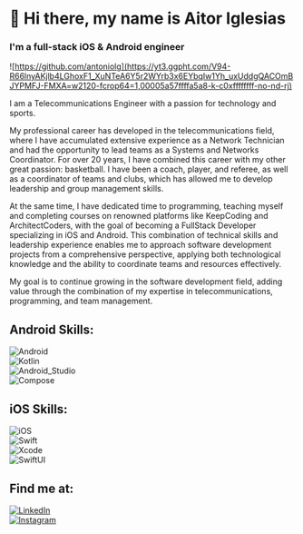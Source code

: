 # 👋 Hi there, my name is Aitor Iglesias
### I'm a full-stack iOS & Android engineer

![https://github.com/antoniolg](https://yt3.ggpht.com/V94-R66lnyAKjlb4LGhoxF1_XuNTeA6Y5r2WYrb3x6EYbqIw1Yh_uxUddgQACOmBJYPMFJ-FMXA=w2120-fcrop64=1,00005a57ffffa5a8-k-c0xffffffff-no-nd-rj)

I am a Telecommunications Engineer with a passion for technology and sports.

My professional career has developed in the telecommunications field, where I have accumulated extensive experience as a Network Technician and had the opportunity to lead teams as a Systems and Networks Coordinator. For over 20 years, I have combined this career with my other great passion: basketball. I have been a coach, player, and referee, as well as a coordinator of teams and clubs, which has allowed me to develop leadership and group management skills.

At the same time, I have dedicated time to programming, teaching myself and completing courses on renowned platforms like KeepCoding and ArchitectCoders, with the goal of becoming a FullStack Developer specializing in iOS and Android. This combination of technical skills and leadership experience enables me to approach software development projects from a comprehensive perspective, applying both technological knowledge and the ability to coordinate teams and resources effectively.

My goal is to continue growing in the software development field, adding value through the combination of my expertise in telecommunications, programming, and team management.

## Android Skills:
![Android](https://img.shields.io/badge/Android-3DDC84?style=for-the-badge&logo=android&logoColor=white&labelColor=101010)</br>
![Kotlin](https://img.shields.io/badge/Kotlin-0095D5?style=for-the-badge&logo=kotlin&logoColor=white&labelColor=101010)</br>
![Android_Studio](https://img.shields.io/badge/Android_Studio-3DDC84?style=for-the-badge&logo=android-studio&logoColor=white&labelColor=101010)</br>
![Compose](https://img.shields.io/badge/Android_Studio-3DDC84?style=for-the-badge&logo=android-studio&logoColor=white&labelColor=101010)</br>

## iOS Skills:
![iOS](https://img.shields.io/badge/Android-3DDC84?style=for-the-badge&logo=android&logoColor=white&labelColor=101010)</br>
![Swift](https://img.shields.io/badge/Kotlin-0095D5?style=for-the-badge&logo=kotlin&logoColor=white&labelColor=101010)</br>
![Xcode](https://img.shields.io/badge/Android_Studio-3DDC84?style=for-the-badge&logo=android-studio&logoColor=white&labelColor=101010)</br>
![SwiftUI](https://img.shields.io/badge/Android_Studio-3DDC84?style=for-the-badge&logo=android-studio&logoColor=white&labelColor=101010)</br>

## Find me at:

[![LinkedIn](https://img.shields.io/badge/LinkedIn-Aitor_Iglesias-0077B5?style=for-the-badge&logo=linkedin&logoColor=white&labelColor=101010)](https://www.linkedin.com/in/aitoriglesiaspubill)</br>
[![Instagram](https://img.shields.io/badge/Instagram-@aitor.iglesias.pubill-E4405F?style=for-the-badge&logo=instagram&logoColor=white&labelColor=101010)](https://www.instagram.com/aitor.iglesias.pubill)</br>
